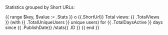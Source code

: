 Statistics grouped by Short URLs:

{{ range $key, $value := .Stats }}
   o {{.ShortUrl}} Total views: {{ .TotalViews }} (with {{ .TotalUniqueUsers }} unique users) for {{ .TotalDaysActive }} days since {{ .PublishDate}} /stats{{ .ID }}
{{ end }}